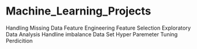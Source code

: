 # Machine_Learning_Projects

Handling Missing Data
Feature Engineering
Feature Selection
Exploratory Data Analysis
Handline imbalance Data Set
Hyper Paremeter Tuning
Perdicition



